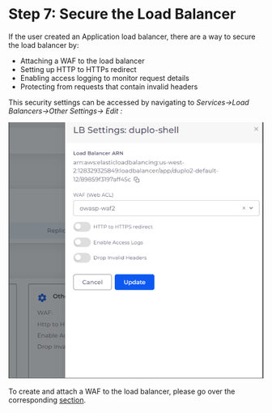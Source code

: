# Step 7: Secure the Load Balancer

If the user created an Application load balancer, there are a way to secure the load balancer by:

* Attaching a WAF to the load balancer
* Setting up HTTP to HTTPs redirect&#x20;
* Enabling access logging to monitor request details
* Protecting from requests that contain invalid headers

This security settings can be accessed by navigating to _Services->Load Balancers->Other Settings-> Edit :_

![](<../../.gitbook/assets/Screen Shot 2022-05-25 at 12.20.28 PM.png>)



To create and attach a WAF to the load balancer, please go over the corresponding [section](https://docs.duplocloud.com/docs/aws/aws-services/web-application-firewall-waf?q=waf).
